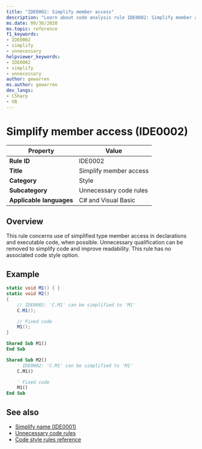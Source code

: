 ```yaml
---
title: "IDE0002: Simplify member access"
description: "Learn about code analysis rule IDE0002: Simplify member access"
ms.date: 09/30/2020
ms.topic: reference
f1_keywords:
- IDE0002
- simplify
- unnecessary
helpviewer_keywords:
- IDE0002
- simplify
- unnecessary
author: gewarren
ms.author: gewarren
dev_langs:
- CSharp
- VB
---
```

# Simplify member access (IDE0002)

|Property|Value|
|-|-|
| **Rule ID** | IDE0002 |
| **Title** | Simplify member access |
| **Category** | Style |
| **Subcategory** | Unnecessary code rules |
| **Applicable languages** | C# and Visual Basic |

## Overview

This rule concerns use of simplified type member access in declarations and executable code, when possible. Unnecessary qualification can be removed to simplify code and improve readability. This rule has no associated code style option.

## Example

```csharp
static void M1() { }
static void M2()
{
    // IDE0002: 'C.M1' can be simplified to 'M1'
    C.M1();

    // Fixed code
    M1();
}
```

```vb
Shared Sub M1()
End Sub

Shared Sub M2()
    ' IDE0002: 'C.M1' can be simplified to 'M1'
    C.M1()

    ' Fixed code
    M1()
End Sub
```

## See also

- [Simplify name (IDE0001)](ide0001.md)
- [Unnecessary code rules](unnecessary-code-rules.md)
- [Code style rules reference](index.md)
